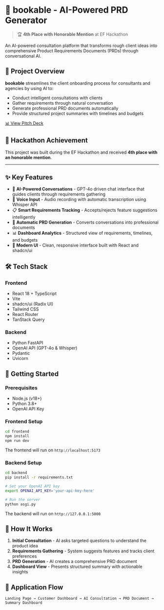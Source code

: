 # 📝 bookable - AI-Powered PRD Generator

> 🏆 **4th Place with Honorable Mention** at EF Hackathon

An AI-powered consultation platform that transforms rough client ideas into comprehensive Product Requirements Documents (PRDs) through conversational AI.

## 🎯 Project Overview

**bookable** streamlines the client onboarding process for consultants and agencies by using AI to:
- Conduct intelligent consultations with clients
- Gather requirements through natural conversation
- Generate professional PRD documents automatically
- Provide structured project summaries with timelines and budgets

[📊 View Pitch Deck](./Pitch.pdf)

## 🌟 Hackathon Achievement

This project was built during the EF Hackathon and received **4th place with an honorable mention**.

---

## ✨ Key Features

- 🤖 **AI-Powered Conversations** - GPT-4o driven chat interface that guides clients through requirements gathering
- 🎤 **Voice Input** - Audio recording with automatic transcription using Whisper API
- 📋 **Smart Requirements Tracking** - Accepts/rejects feature suggestions intelligently
- 📄 **Automatic PRD Generation** - Converts conversations into professional documents
- 📊 **Dashboard Analytics** - Structured view of requirements, timelines, and budgets
- 🎨 **Modern UI** - Clean, responsive interface built with React and shadcn/ui

## 🛠️ Tech Stack

### Frontend
- React 18 + TypeScript
- Vite
- shadcn/ui (Radix UI)
- Tailwind CSS
- React Router
- TanStack Query

### Backend
- Python FastAPI
- OpenAI API (GPT-4o & Whisper)
- Pydantic
- Uvicorn

## 🚀 Getting Started

### Prerequisites
- Node.js (v18+)
- Python 3.8+
- OpenAI API Key

### Frontend Setup

```bash
cd frontend
npm install
npm run dev
```

The frontend will run on `http://localhost:5173`

### Backend Setup

```bash
cd backend
pip install -r requirements.txt

# Set your OpenAI API key
export OPENAI_API_KEY='your-api-key-here'

# Run the server
python asgi.py
```

The backend will run on `http://127.0.0.1:5000`

## 📖 How It Works

1. **Initial Consultation** - AI asks targeted questions to understand the product idea
2. **Requirements Gathering** - System suggests features and tracks client preferences
3. **PRD Generation** - AI creates a comprehensive PRD document
4. **Dashboard View** - Presents structured summary with actionable insights

## 🎨 Application Flow

```
Landing Page → Customer Dashboard → AI Consultation → PRD Document → Summary Dashboard
```

